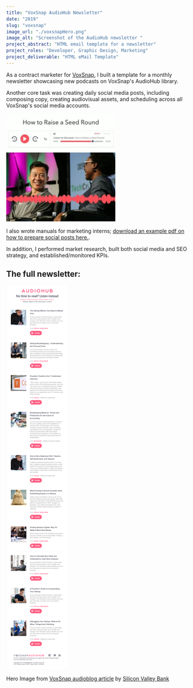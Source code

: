 ```yaml
---
title: "VoxSnap AudioHub Newsletter"
date: "2019"
slug: "voxsnap"
image_url: "./voxsnapHero.png"
image_alt: "Screenshot of the AudioHub newsletter "
project_abstract: "HTML email template for a newsletter"
project_roles: "Developer, Graphic Design, Marketing"
project_deliverable: "HTML eMail Template"
---
```

As a contract marketer for [VoxSnap](https://voxsnap.com), I built a template for a monthly newsletter showcasing new podcasts on VoxSnap's AudioHub library.

Another core task was creating daily social media posts, including composing copy, creating audiovisual assets, and scheduling across all VoxSnap's social media accounts.

[![Instagram screenshot of How to Raise a Seed Round](../assets/voxsnap/seedround.png)](https://www.instagram.com/p/B3pOBn3neQB/)

I also wrote manuals for marketing interns; [download an example pdf on how to prepare social posts here.](https://drive.google.com/file/d/1eh8CO4OpP_HCNa6jNNGQgTXM5DQmq8W9/view?usp=sharing).

In addition, I performed market research, built both social media and SEO strategy, and established/monitored KPIs.

## The full newsletter:

![Full Newsletter](../assets/voxsnap/fullNewsletter.png)

Hero Image from [VoxSnap audioblog article](https://article.voxsnap.com/svb/the-startup-metrics-you-need-to-master-first)
by [Silicon Valley Bank](https://www.svb.com)
